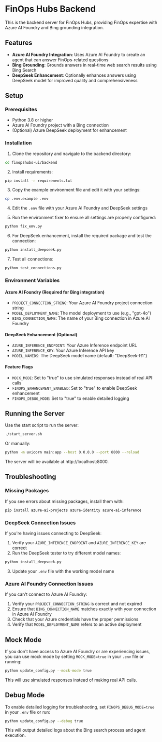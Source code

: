 # FinOps Hubs Backend

This is the backend server for FinOps Hubs, providing FinOps expertise with Azure AI Foundry and Bing grounding integration.

## Features

- **Azure AI Foundry Integration**: Uses Azure AI Foundry to create an agent that can answer FinOps-related questions
- **Bing Grounding**: Grounds answers in real-time web search results using Bing Search
- **DeepSeek Enhancement**: Optionally enhances answers using DeepSeek model for improved quality and comprehensiveness

## Setup

### Prerequisites

- Python 3.8 or higher
- Azure AI Foundry project with a Bing connection
- (Optional) Azure DeepSeek deployment for enhancement

### Installation

1. Clone the repository and navigate to the backend directory:

```bash
cd finopshubs-ui/backend
```

2. Install requirements:

```bash
pip install -r requirements.txt
```

3. Copy the example environment file and edit it with your settings:

```bash
cp .env.example .env
```

4. Edit the `.env` file with your Azure AI Foundry and DeepSeek settings

5. Run the environment fixer to ensure all settings are properly configured:

```bash
python fix_env.py
```

6. For DeepSeek enhancement, install the required package and test the connection:

```bash
python install_deepseek.py
```

7. Test all connections:

```bash
python test_connections.py
```

### Environment Variables

#### Azure AI Foundry (Required for Bing integration)
- `PROJECT_CONNECTION_STRING`: Your Azure AI Foundry project connection string
- `MODEL_DEPLOYMENT_NAME`: The model deployment to use (e.g., "gpt-4o")
- `BING_CONNECTION_NAME`: The name of your Bing connection in Azure AI Foundry

#### DeepSeek Enhancement (Optional)
- `AZURE_INFERENCE_ENDPOINT`: Your Azure Inference endpoint URL
- `AZURE_INFERENCE_KEY`: Your Azure Inference API key
- `MODEL_NAMEDS`: The DeepSeek model name (default: "DeepSeek-R1")

#### Feature Flags
- `MOCK_MODE`: Set to "true" to use simulated responses instead of real API calls
- `FINOPS_ENHANCEMENT_ENABLED`: Set to "true" to enable DeepSeek enhancement
- `FINOPS_DEBUG_MODE`: Set to "true" to enable detailed logging

## Running the Server

Use the start script to run the server:

```bash
./start_server.sh
```

Or manually:

```bash
python -m uvicorn main:app --host 0.0.0.0 --port 8000 --reload
```

The server will be available at http://localhost:8000.

## Troubleshooting

### Missing Packages

If you see errors about missing packages, install them with:

```bash
pip install azure-ai-projects azure-identity azure-ai-inference
```

### DeepSeek Connection Issues

If you're having issues connecting to DeepSeek:

1. Verify your `AZURE_INFERENCE_ENDPOINT` and `AZURE_INFERENCE_KEY` are correct
2. Run the DeepSeek tester to try different model names:

```bash
python install_deepseek.py
```

3. Update your `.env` file with the working model name

### Azure AI Foundry Connection Issues

If you can't connect to Azure AI Foundry:

1. Verify your `PROJECT_CONNECTION_STRING` is correct and not expired
2. Ensure that `BING_CONNECTION_NAME` matches exactly with your connection in Azure AI Foundry
3. Check that your Azure credentials have the proper permissions
4. Verify that `MODEL_DEPLOYMENT_NAME` refers to an active deployment

## Mock Mode

If you don't have access to Azure AI Foundry or are experiencing issues, you can use mock mode by setting `MOCK_MODE=true` in your `.env` file or running:

```bash
python update_config.py --mock-mode true
```

This will use simulated responses instead of making real API calls.

## Debug Mode

To enable detailed logging for troubleshooting, set `FINOPS_DEBUG_MODE=true` in your `.env` file or run:

```bash
python update_config.py --debug true
```

This will output detailed logs about the Bing search process and agent execution. 